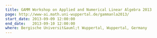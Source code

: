 ```yaml
---
title: GAMM Workshop on Applied and Numerical Linear Algebra 2013
page: http://www-ai.math.uni-wuppertal.de/gammanla2013/
start_date: 2013-09-09 12:00:00
end_date:   2013-09-10 12:00:00
where: Bergische Universit&auml;t Wuppertal, Wuppertal, Germany
---
```


